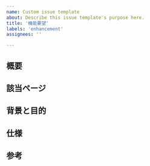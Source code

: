 ```yaml
---
name: Custom issue template
about: Describe this issue template's purpose here.
title: '機能要望'
labels: 'enhancement'
assignees: ''

---
```


## 概要

## 該当ページ

## 背景と目的

## 仕様

## 参考<!-- あれば記載 -->
